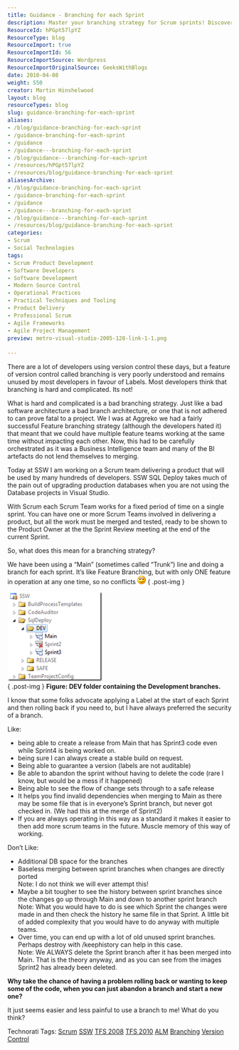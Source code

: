 ```yaml
---
title: Guidance - Branching for each Sprint
description: Master your branching strategy for Scrum sprints! Discover how effective branching can streamline development and enhance collaboration in your projects.
ResourceId: hPGpt57lpYZ
ResourceType: blog
ResourceImport: true
ResourceImportId: 56
ResourceImportSource: Wordpress
ResourceImportOriginalSource: GeeksWithBlogs
date: 2010-04-08
weight: 550
creator: Martin Hinshelwood
layout: blog
resourceTypes: blog
slug: guidance-branching-for-each-sprint
aliases:
- /blog/guidance-branching-for-each-sprint
- /guidance-branching-for-each-sprint
- /guidance
- /guidance---branching-for-each-sprint
- /blog/guidance---branching-for-each-sprint
- /resources/hPGpt57lpYZ
- /resources/blog/guidance-branching-for-each-sprint
aliasesArchive:
- /blog/guidance-branching-for-each-sprint
- /guidance-branching-for-each-sprint
- /guidance
- /guidance---branching-for-each-sprint
- /blog/guidance---branching-for-each-sprint
- /resources/blog/guidance-branching-for-each-sprint
categories:
- Scrum
- Social Technologies
tags:
- Scrum Product Development
- Software Developers
- Software Development
- Modern Source Control
- Operational Practices
- Practical Techniques and Tooling
- Product Delivery
- Professional Scrum
- Agile Frameworks
- Agile Project Management
preview: metro-visual-studio-2005-128-link-1-1.png

---
```

There are a lot of developers using version control these days, but a feature of version control called branching is very poorly understood and remains unused by most developers in favour of Labels. Most developers think that branching is hard and complicated. Its not!

What is hard and complicated is a bad branching strategy. Just like a bad software architecture a bad branch architecture, or one that is not adhered to can prove fatal to a project. We I was at Aggreko we had a fairly successful Feature branching strategy (although the developers hated it) that meant that we could have multiple feature teams working at the same time without impacting each other. Now, this had to be carefully orchestrated as it was a Business Intelligence team and many of the BI artefacts do not lend themselves to merging.

Today at SSW I am working on a Scrum team delivering a product that will be used by many hundreds of developers. SSW SQL Deploy takes much of the pain out of upgrading production databases when you are not using the Database projects in Visual Studio.

With Scrum each Scrum Team works for a fixed period of time on a single sprint. You can have one or more Scrum Teams involved in delivering a product, but all the work must be merged and tested, ready to be shown to the Product Owner at the the Sprint Review meeting at the end of the current Sprint.

So, what does this mean for a branching strategy?

We have been using a “Main” (sometimes called “Trunk”) line and doing a branch for each sprint. It’s like Feature Branching, but with only ONE feature in operation at any one time, so no conflicts ![Smile](images/StartinganewSprintinTFSCreatingabranch_D436-wlEmoticon-smile_2-3-3.png)
{ .post-img }

[![clip_image001](images/StartinganewSprintinTFSCreatingabranch_D436-clip_image001_thumb-2-2.png)](http://blog.hinshelwood.com/files/2011/05/GWB-WindowsLiveWriter-StartinganewSprintinTFSCreatingabranch_D436-clip_image001_2.png)  
{ .post-img }
**Figure: DEV folder containing the Development branches.**

I know that some folks advocate applying a Label at the start of each Sprint and then rolling back if you need to, but I have always preferred the security of a branch.

Like:

- being able to create a release from Main that has Sprint3 code even while Sprint4 is being worked on.
- being sure I can always create a stable build on request.
- Being able to guarantee a version (labels are not auditable)
- Be able to abandon the sprint without having to delete the code (rare I know, but would be a mess if it happened)
- Being able to see the flow of change sets through to a safe release
- It helps you find invalid dependencies when merging to Main as there may be some file that is in everyone’s Sprint branch, but never got checked in. (We had this at the merge of Sprint2)
- If you are always operating in this way as a standard it makes it easier to then add more scrum teams in the future. Muscle memory of this way of working.

Don’t Like:

- Additional DB space for the branches
- Baseless merging between sprint branches when changes are directly ported  
   Note: I do not think we will ever attempt this!
- Maybe a bit tougher to see the history between sprint branches since the changes go up through Main and down to another sprint branch  
   Note: What you would have to do is see which Sprint the changes were made in and then check the history he same file in that Sprint. A little bit of added complexity that you would have to do anyway with multiple teams.
- Over time, you can end up with a lot of old unused sprint branches. Perhaps destroy with /keephistory can help in this case.  
   Note: We ALWAYS delete the Sprint branch after it has been merged into Main. That is the theory anyway, and as you can see from the images Sprint2 has already been deleted.

**Why take the chance of having a problem rolling back or wanting to keep some of the code, when you can just abandon a branch and start a new one?**

It just seems easier and less painful to use a branch to me! What do you think?

Technorati Tags: [Scrum](http://technorati.com/tags/Scrum) [SSW](http://technorati.com/tags/SSW) [TFS 2008](http://technorati.com/tags/TFS+2008) [TFS 2010](http://technorati.com/tags/TFS+2010) [ALM](http://technorati.com/tags/ALM) [Branching](http://technorati.com/tags/Branching) [Version Control](http://technorati.com/tags/Version+Control)
